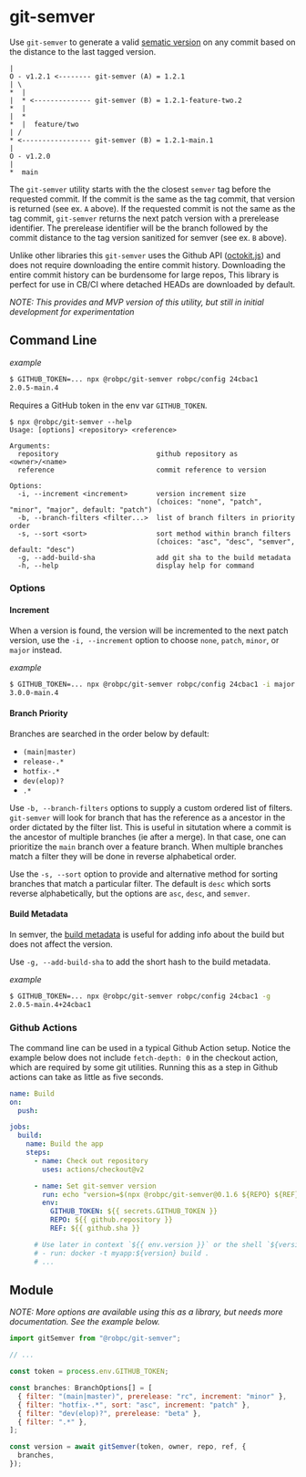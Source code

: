 # git-semver

Use `git-semver` to generate a valid [sematic version](https://semver.org/) on any commit based on the distance to the last tagged version.

    |
    O - v1.2.1 <-------- git-semver (A) = 1.2.1
    | \
    *  |
    |  * <-------------- git-semver (B) = 1.2.1-feature-two.2
    *  |
    |  *
    *  |  feature/two
    | /
    * <----------------- git-semver (B) = 1.2.1-main.1
    |
    O - v1.2.0
    |
    *  main

The `git-semver` utility starts with the the closest `semver` tag before the requested commit. If the commit is the same as the tag commit, that version is returned (see ex. `A` above). If the requested commit is not the same as the tag commit, `git-semver` returns the next patch version with a prerelease identifier. The prerelease identifier will be the branch followed by the commit distance to the tag version sanitized for semver (see ex. `B` above).

Unlike other libraries this `git-semver` uses the Github API ([octokit.js](https://github.com/octokit/octokit.js)) and does not require downloading the entire commit history. Downloading the entire commit history can be burdensome for large repos, This library is perfect for use in CB/CI where detached HEADs are downloaded by default.

_NOTE: This provides and MVP version of this utility, but still in initial development for experimentation_

## Command Line

_example_

```bash
$ GITHUB_TOKEN=... npx @robpc/git-semver robpc/config 24cbac1
2.0.5-main.4
```

Requires a GitHub token in the env var `GITHUB_TOKEN`.

```
$ npx @robpc/git-semver --help
Usage: [options] <repository> <reference>

Arguments:
  repository                        github repository as <owner>/<name>
  reference                         commit reference to version

Options:
  -i, --increment <increment>       version increment size
                                    (choices: "none", "patch", "minor", "major", default: "patch")
  -b, --branch-filters <filter...>  list of branch filters in priority order
  -s, --sort <sort>                 sort method within branch filters
                                    (choices: "asc", "desc", "semver", default: "desc")
  -g, --add-build-sha               add git sha to the build metadata
  -h, --help                        display help for command
```

### Options

#### Increment

When a version is found, the version will be incremented to the next patch version, use the `-i, --increment` option to choose `none`, `patch`, `minor`, or `major` instead.

_example_

```bash
$ GITHUB_TOKEN=... npx @robpc/git-semver robpc/config 24cbac1 -i major
3.0.0-main.4
```

#### Branch Priority

Branches are searched in the order below by default:

- `(main|master)`
- `release-.*`
- `hotfix-.*`
- `dev(elop)?`
- `.*`

Use `-b, --branch-filters` options to supply a custom ordered list of filters. `git-semver` will look for branch that has the reference as a ancestor in the order dictated by the filter list. This is useful in situtation where a commit is the ancestor of multiple branches (ie after a merge). In that case, one can prioritize the `main` branch over a feature branch. When multiple branches match a filter they will be done in reverse alphabetical order.

Use the `-s, --sort` option to provide and alternative method for sorting branches that match a particular filter. The default is `desc` which sorts reverse alphabetically, but the options are `asc`, `desc`, and `semver`.

#### Build Metadata

In semver, the [build metadata](https://semver.org/#spec-item-10) is useful for adding info about the build but does not affect the version.

Use `-g, --add-build-sha` to add the short hash to the build metadata.

_example_

```bash
$ GITHUB_TOKEN=... npx @robpc/git-semver robpc/config 24cbac1 -g
2.0.5-main.4+24cbac1
```

### Github Actions

The command line can be used in a typical Github Action setup. Notice the example below does not include `fetch-depth: 0` in the checkout action, which are required by some git utilities. Running this as a step in Github actions can take as little as five seconds.

```yaml
name: Build
on:
  push:

jobs:
  build:
    name: Build the app
    steps:
      - name: Check out repository
        uses: actions/checkout@v2

      - name: Set git-semver version
        run: echo "version=$(npx @robpc/git-semver@0.1.6 ${REPO} ${REF})" >> $GITHUB_ENV
        env:
          GITHUB_TOKEN: ${{ secrets.GITHUB_TOKEN }}
          REPO: ${{ github.repository }}
          REF: ${{ github.sha }}

      # Use later in context `${{ env.version }}` or the shell `${version}` like:
      # - run: docker -t myapp:${version} build .
      # ...
```

## Module

_NOTE: More options are available using this as a library, but needs more documentation. See the example below._

```js
import gitSemver from "@robpc/git-semver";

// ...

const token = process.env.GITHUB_TOKEN;

const branches: BranchOptions[] = [
  { filter: "(main|master)", prerelease: "rc", increment: "minor" },
  { filter: "hotfix-.*", sort: "asc", increment: "patch" },
  { filter: "dev(elop)?", prerelease: "beta" },
  { filter: ".*" },
];

const version = await gitSemver(token, owner, repo, ref, {
  branches,
});
```
